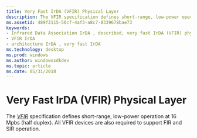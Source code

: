 ```yaml
---
title: Very Fast IrDA (VFIR) Physical Layer
description: The VFIR specification defines short-range, low-power operation at 16 Mpbs (half duplex). All VFIR devices are also required to support FIR and SIR operation.
ms.assetid: 489f2115-50cf-4af3-a8c7-8339678bae73
keywords:
- Infrared Data Association IrDA , described, very fast IrDA (VFIR) physical layer
- VFIR IrDA
- architecture IrDA , very fast IrDA
ms.technology: desktop
ms.prod: windows
ms.author: windowssdkdev
ms.topic: article
ms.date: 05/31/2018
---
```


# Very Fast IrDA (VFIR) Physical Layer

The [*VFIR*](https://www.bing.com/search?q=*VFIR*) specification defines short-range, low-power operation at 16 Mpbs (half duplex). All VFIR devices are also required to support FIR and SIR operation.

 

 




